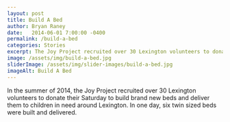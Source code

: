 ```yaml
---
layout: post
title: Build A Bed
author: Bryan Raney
date:   2014-06-01 7:00:00 -0400
permalink: /build-a-bed
categories: Stories
excerpt: The Joy Project recruited over 30 Lexington volunteers to donate their Saturday to build brand new beds and deliver them to children in need around Lexington
image: /assets/img/build-a-bed.jpg
sliderImage: /assets/img/slider-images/build-a-bed.jpg
imageAlt: Build A Bed
---
```


In the summer of 2014, the Joy Project recruited over 30 Lexington volunteers to donate their Saturday to build brand new beds and deliver them to children in need around Lexington. In one day, six twin sized beds were built and delivered.